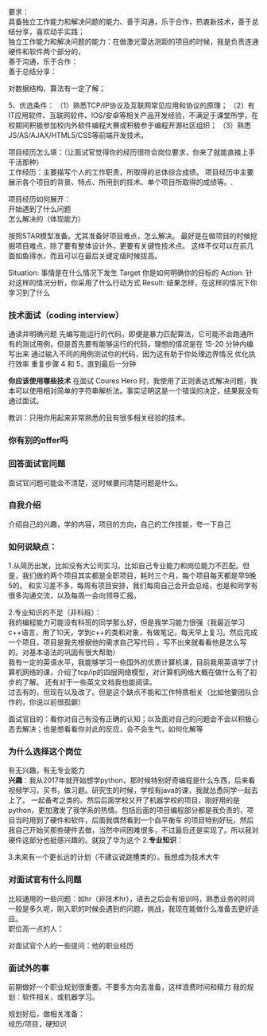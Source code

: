 
要求：  
具备独立工作能力和解决问题的能力、善于沟通，乐于合作，热衷新技术，善于总结分享，喜欢动手实践；  
独立工作能力和解决问题的能力：在做激光雷达测距的项目的时候，我是负责连通硬件和软件两个部分的，  
善于沟通，乐于合作：  
善于总结分享：  

对数据结构、算法有一定了解；

5、优选条件：
（1）熟悉TCP/IP协议及互联网常见应用和协议的原理；
（2）有IT应用软件、互联网软件、IOS/安卓等相关产品开发经验，不满足于课堂所学，在校期间积极参加校内外软件编程大赛或积极参于编程开源社区组织；
（3）熟悉JS/AS/AJAX/HTML5/CSS等前端开发技术。

项目经历怎么填：（让面试官觉得你的经历很符合岗位要求，你来了就能直接上手干活那种）  
工作经历：主要描写个人的工作职责，所取得的总体综合成绩。
项目经历中主要展示各个项目的背景、特点、所用到的技术、单个项目所取得的成绩等。.

项目经历如何展开：  
开始遇到了什么问题  
怎么解决的（体现能力）  

按照STAR模型准备。尤其准备好项目难点，怎么解决。
最好是在做项目的时候挖掘项目难点，除了要有整体设计外，更要有关键性技术点。
这样不仅可以在前几面如鱼得水，而且可以在最后关键定级时候拔高。

Situation: 事情是在什么情况下发生
Target 你是如何明确你的目标的
Action: 针对这样的情况分析，你采用了什么行动方式
Result: 结果怎样，在这样的情况下你学习到了什么


### 技术面试（coding interview）

通读并明确问题
先编写能运行的代码，即便是暴力匹配算法，它可能不会跑通所有的测试用例，但是首先要有能够运行的代码，理想的情况是在 15-20 分钟内编写出来
通过输入不同的用例测试你的代码，因为这有助于你处理边界情况
优化执行效率
重复步骤 4 和 5，直到最后一分钟

__你应该使用哪些技术__
在面试 Coures Hero 时，我使用了正则表达式解决问题，我本可以使用相对简单的字符串解析法。事实证明这是一个错误的决定，结果我没有通过面试。

教训：只用你用起来非常熟悉的且有很多相关经验的技术。
### 你有别的offer吗

### 回答面试官问题
面试官问题可能会不清楚，这时候要问清楚问题是什么。
### 自我介绍
介绍自己的兴趣，学的内容，项目的方向，自己的工作技能，夸一下自己
### 如何说缺点：  
1.从简历出发，比如没有大公司实习。比如自己专业能力和岗位能力不匹配。但是，我们做的两个项目其实都是全职项目，耗时三个月，每个项目每天都是早9晚5的。
和实习差不多，每周有项目安排，我们每周自己会开会总结，也是和同学有很多沟通交流，以及每周一会向领导汇报。  

2.专业知识的不足（非科班）：  
我的编程能力可能没有科班的同学那么好，但是我学习能力很强（我最近学习c++语言，用了10天，学到c++的类和对象，有做笔记，每天早上复习。然后完成一个项目，项目是我先根据他的需求自己写代码
，写不出来就看看他是怎么写的。对基本语法的巩固有很大帮助）  
我有一定的英语水平，我能够学习一些国外的优质计算机课，目前我用英语学了计算机网络的课，介绍了tcp/ip的四层网络模型，对计算机网络大概在做什么有了初步的了解。
还有对于一些英文文档我也能阅读。  
过去有的，但现在以及改了。但是这个缺点不能和工作特质相关（比如他要团队合作的，你说以前很孤僻）  

面试官目的：看你对自己有没有正确的认知；以及面对自己的问题会不会以积极心态去解决；也是想看看你对此的反应，会不会生气，如何化解等  
### 为什么选择这个岗位  
有无兴趣，有无专业能力  
__兴趣__：我从2017年就开始想学python，那时候特别好奇编程是什么东西，后来看视频学习，买书，做习题。研究生的时候，学校有java的课，我就怂恿同学一起去上了。
一起备考之类的。然后后面学校又开了机器学校的项目，刚好用的是python，更加激发了我学系的热情。包括后面的项目编程部分都是我负责的，项目当时用到了硬件和软件，后面我偶然看到一个自平衡车
的项目特别好玩，然后我自己开始买那些硬件去做，当然中间困难很多，不过最后还是实现了。所以我对硬件这部分也挺感兴趣的。就投了华为这个
2.__专业知识__：

3.未来有一个更长远的计划（不建议说跳槽类的）。我想成为技术大牛

### 对面试官有什么问题
比较通用的一些问题：如hr（非技术hr），进去之后会有培训吗，熟悉业务的时间一般是多久呢，刚入职的时候会遇到的问题，挑战，我现在能做什么准备去更好适应。  
职位高一点的人：

对面试官个人的一些提问：他的职业经历


### 面试外的事
前期做好一个职业规划很重要。不要多方向去准备，这样浪费时间和精力
我的规划：软件相关，或机器学习。  

规划好后，做相关准备：  
经历/项目，硬知识
